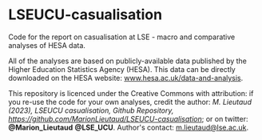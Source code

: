 # LSEUCU-casualisation
Code for the report on casualisation at LSE - macro and comparative analyses of HESA data.

All of the analyses are based on publicly-available data published by the Higher Education Statistics Agency (HESA).
This data can be directly downloaded on the HESA website: www.hesa.ac.uk/data-and-analysis. 

This repository is licenced under the Creative Commons with attribution: if you re-use the code for your own analyses, credit the author: *M. Lieutaud (2023), LSEUCU casualisation, Github Repository, https://github.com/MarionLieutaud/LSEUCU-casualisation*; or on twitter: **@Marion_Lieutaud** **@LSE_UCU**. Author's contact: m.lieutaud@lse.ac.uk.
